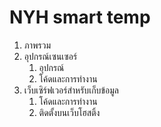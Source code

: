 # NYH smart temp
 1. ภาพรวม
 2. อุปกรณ์เซนเซอร์
	 1. อุปกรณ์
	 2. โค้ดและการทำงาน
 3. เว็บเซิร์ฟเวอร์สำหรับเก็บข้อมูล
	 1. โค้ดและการทำงาน
	 2. ติดตั้งบนเว็บโฮสติ้ง
